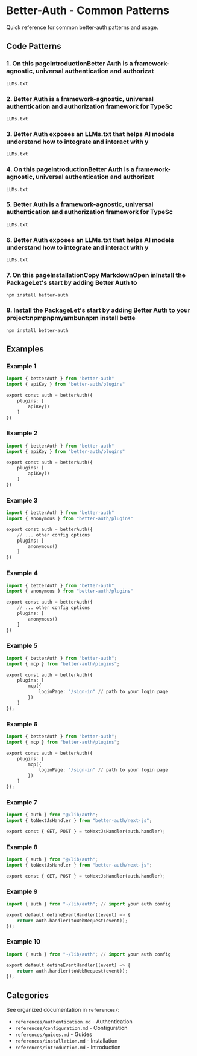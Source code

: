 # Better-Auth - Common Patterns

Quick reference for common better-auth patterns and usage.

## Code Patterns

### 1. On this pageIntroductionBetter Auth is a framework-agnostic, universal authentication and authorizat

```
LLMs.txt
```

### 2. Better Auth is a framework-agnostic, universal authentication and authorization framework for TypeSc

```
LLMs.txt
```

### 3. Better Auth exposes an LLMs.txt that helps AI models understand how to integrate and interact with y

```
LLMs.txt
```

### 4. On this pageIntroductionBetter Auth is a framework-agnostic, universal authentication and authorizat

```
LLMs.txt
```

### 5. Better Auth is a framework-agnostic, universal authentication and authorization framework for TypeSc

```
LLMs.txt
```

### 6. Better Auth exposes an LLMs.txt that helps AI models understand how to integrate and interact with y

```
LLMs.txt
```

### 7. On this pageInstallationCopy MarkdownOpen inInstall the PackageLet's start by adding Better Auth to 

```
npm install better-auth
```

### 8. Install the PackageLet's start by adding Better Auth to your project:npmpnpmyarnbunnpm install bette

```
npm install better-auth
```

## Examples

### Example 1

```python
import { betterAuth } from "better-auth"
import { apiKey } from "better-auth/plugins"

export const auth = betterAuth({
    plugins: [ 
        apiKey() 
    ] 
})
```

### Example 2

```python
import { betterAuth } from "better-auth"
import { apiKey } from "better-auth/plugins"

export const auth = betterAuth({
    plugins: [ 
        apiKey() 
    ] 
})
```

### Example 3

```python
import { betterAuth } from "better-auth"
import { anonymous } from "better-auth/plugins"

export const auth = betterAuth({
    // ... other config options
    plugins: [
        anonymous() 
    ]
})
```

### Example 4

```python
import { betterAuth } from "better-auth"
import { anonymous } from "better-auth/plugins"

export const auth = betterAuth({
    // ... other config options
    plugins: [
        anonymous() 
    ]
})
```

### Example 5

```python
import { betterAuth } from "better-auth";
import { mcp } from "better-auth/plugins";

export const auth = betterAuth({
    plugins: [
        mcp({
            loginPage: "/sign-in" // path to your login page
        })
    ]
});
```

### Example 6

```python
import { betterAuth } from "better-auth";
import { mcp } from "better-auth/plugins";

export const auth = betterAuth({
    plugins: [
        mcp({
            loginPage: "/sign-in" // path to your login page
        })
    ]
});
```

### Example 7

```python
import { auth } from "@/lib/auth";
import { toNextJsHandler } from "better-auth/next-js";

export const { GET, POST } = toNextJsHandler(auth.handler);
```

### Example 8

```python
import { auth } from "@/lib/auth";
import { toNextJsHandler } from "better-auth/next-js";

export const { GET, POST } = toNextJsHandler(auth.handler);
```

### Example 9

```python
import { auth } from "~/lib/auth"; // import your auth config

export default defineEventHandler((event) => {
	return auth.handler(toWebRequest(event));
});
```

### Example 10

```python
import { auth } from "~/lib/auth"; // import your auth config

export default defineEventHandler((event) => {
	return auth.handler(toWebRequest(event));
});
```


## Categories

See organized documentation in `references/`:

- `references/authentication.md` - Authentication
- `references/configuration.md` - Configuration
- `references/guides.md` - Guides
- `references/installation.md` - Installation
- `references/introduction.md` - Introduction
